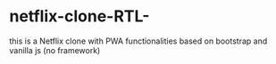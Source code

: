# netflix-clone-RTL-
this is a Netflix clone with PWA functionalities based on bootstrap and vanilla js (no framework)
